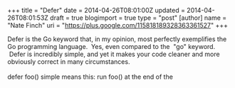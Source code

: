 +++
title = "Defer"
date = 2014-04-26T08:01:00Z
updated = 2014-04-26T08:01:53Z
draft = true
blogimport = true 
type = "post"
[author]
	name = "Nate Finch"
	uri = "https://plus.google.com/115818189328363361527"
+++

Defer is the Go keyword that, in my opinion, most perfectly exemplifies the Go programming language. &nbsp;Yes, even compared to the &nbsp;"go" keyword. &nbsp;Defer is incredibly simple, and yet it makes your code cleaner and more obviously correct in many circumstances.<br /><br />defer foo() simple means this: run foo() at the end of the
